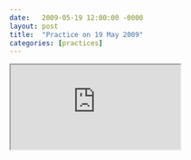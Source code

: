 ```yaml
---
date:   2009-05-19 12:00:00 -0000
layout: post
title:  "Practice on 19 May 2009"
categories: [practices]
---
```

<iframe src="https://www.youtube.com/embed/xwSDzutah08?rel=0" allowfullscreen="allowfullscreen"></iframe>

